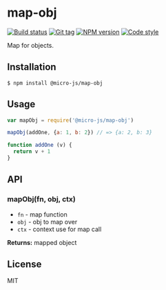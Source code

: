 
# map-obj

[![Build status][travis-image]][travis-url]
[![Git tag][git-image]][git-url]
[![NPM version][npm-image]][npm-url]
[![Code style][standard-image]][standard-url]

Map for objects.

## Installation

    $ npm install @micro-js/map-obj

## Usage

```js
var mapObj = require('@micro-js/map-obj')

mapObj(addOne, {a: 1, b: 2}) // => {a: 2, b: 3}

function addOne (v) {
  return v + 1
}

```

## API

### mapObj(fn, obj, ctx)

- `fn` - map function
- `obj` - obj to map over
- `ctx` - context use for map call

**Returns:** mapped object

## License

MIT

[travis-image]: https://img.shields.io/travis/micro-js/map-obj.svg?style=flat-square
[travis-url]: https://travis-ci.org/micro-js/map-obj
[git-image]: https://img.shields.io/github/tag/micro-js/map-obj.svg
[git-url]: https://github.com/micro-js/map-obj
[standard-image]: https://img.shields.io/badge/code%20style-standard-brightgreen.svg?style=flat
[standard-url]: https://github.com/feross/standard
[npm-image]: https://img.shields.io/npm/v/@micro-js/map-obj.svg?style=flat-square
[npm-url]: https://npmjs.org/package/@micro-js/map-obj
